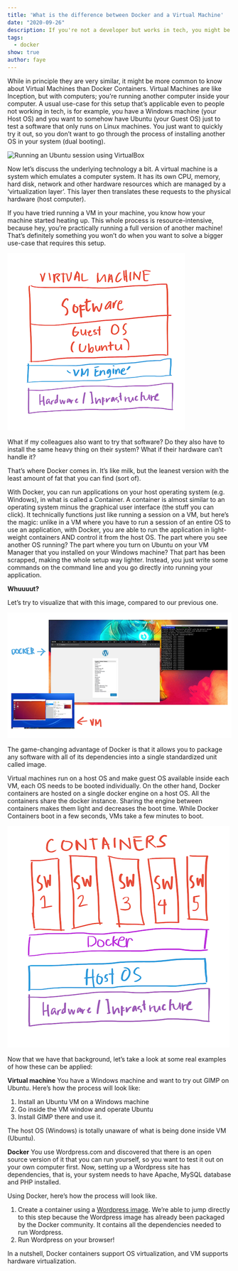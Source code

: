 ```yaml
---
title: 'What is the difference between Docker and a Virtual Machine'
date: "2020-09-26"
description: If you're not a developer but works in tech, you might be hearing about Docker a lot. Let's try to compare that with something similar to it that you might know about— Virtual Machines.
tags:
  - docker
show: true
author: faye
---
```


While in principle they are very similar, it might be more common to know about Virtual Machines than Docker Containers. Virtual Machines are like Inception, but with computers; you’re running another computer inside your computer. A usual use-case for this setup that’s applicable even to people not working in tech, is for example, you have a Windows machine (your Host OS) and you want to somehow have Ubuntu (your Guest OS) just to test a software that only runs on Linux machines. You just want to quickly try it out, so you don’t want to go through the process of installing another OS in your system (dual booting).

![Running an Ubuntu session using VirtualBox](ubuntu-vm.png)

Now let’s discuss the underlying technology a bit. A virtual machine is a system which emulates a computer system. It has its own CPU, memory, hard disk, network and other hardware resources which are managed by a ‘virtualization layer’. This layer then translates these requests to the physical hardware (host computer).

If you have tried running a VM in your machine, you know how your machine started heating up. This whole process is resource-intensive, because hey, you’re practically running a full version of another machine! That’s definitely something you won’t do when you want to solve a bigger use-case that requires this setup.

![Virtual Machine Simple Architecture](vm-architecture.png)


What if my colleagues also want to try that software? Do they also have to install the same heavy thing on their system? What if their hardware can’t handle it?

That’s where Docker comes in. It’s like milk, but the leanest version with the least amount of fat that you can find (sort of).

With Docker, you can run applications on your host operating system (e.g. Windows), in what is called a Container. A container is almost similar to an operating system minus the graphical user interface (the stuff you can click). It technically functions just like running a session on a VM, but here’s the magic: unlike in a VM where you have to run a session of an entire OS to use an application, with Docker, you are able to run the application in light-weight containers AND control it from the host OS. The part where you see another OS running? The part where you turn on Ubuntu on your VM Manager that you installed on your Windows machine? That part has been scrapped, making the whole setup way lighter. Instead, you just write some commands on the command line and you go directly into running your application.

__Whuuuut?__

Let’s try to visualize that with this image, compared to our previous one.

![Docker vs VM Visualized](docker-vm.png)

The game-changing advantage of Docker is that it allows you to package any software with all of its dependencies into a single standardized unit called image.

Virtual machines run on a host OS and make guest OS available inside each VM, each OS needs to be booted individually. On the other hand, Docker containers are hosted on a single docker engine on a host OS. All the containers share the docker instance. Sharing the engine between containers makes them light and decreases the boot time. While Docker Containers boot in a few seconds, VMs take a few minutes to boot. 

![Docker Architecture](docker-architecture.png)

Now that we have that background, let’s take a look at some real examples of how these can be applied:

**Virtual machine**
You have a Windows machine and want to try out GIMP on Ubuntu. Here’s how the process will look like:
1. Install an Ubuntu VM on a Windows machine
2. Go inside the VM window and operate Ubuntu
3. Install GIMP there and use it.

The host OS (Windows) is totally unaware of what is being done inside VM (Ubuntu).

**Docker**
You use Wordpress.com and discovered that there is an open source version of it that you can run yourself, so you want to test it out on your own computer first. Now, setting up a Wordpress site has dependencies, that is, your system needs to have Apache, MySQL database and PHP installed.

Using Docker, here’s how the process will look like.
1. Create a container using a [Wordpress image](https://hub.docker.com/_/wordpress). We’re able to jump directly to this step because the Wordpress image has already been packaged by the Docker community. It contains all the dependencies needed to run Wordpress.
2. Run Wordpress on your browser!

In a nutshell, Docker containers support OS virtualization, and VM supports hardware virtualization.